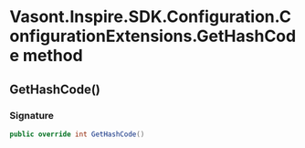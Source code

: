 # Vasont.Inspire.SDK.Configuration.ConfigurationExtensions.GetHashCode method
## GetHashCode()
### Signature
```csharp
public override int GetHashCode()
```
